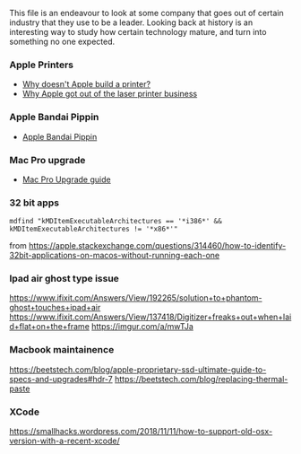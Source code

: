 This file is an endeavour to look at some company that goes out of certain industry that they use to be a leader.
Looking back at history is an interesting way to study how certain technology mature, and turn into something no one expected.


### Apple Printers

* [Why doesn't Apple build a printer?](https://www.quora.com/Why-doesnt-Apple-build-a-printer) 
* [Why Apple got out of the laser printer business](https://talk.tidbits.com/t/why-apple-got-out-of-the-laser-printer-business/4707)

### Apple Bandai Pippin
* [Apple Bandai Pippin](https://en.wikipedia.org/wiki/Apple_Bandai_Pippin)

### Mac Pro upgrade
* [Mac Pro Upgrade guide](http://blog.greggant.com/posts/2018/05/07/definitive-mac-pro-upgrade-guide.html)


### 32 bit apps
```mdfind "kMDItemExecutableArchitectures == '*i386*' && kMDItemExecutableArchitectures != '*x86*'"```

from https://apple.stackexchange.com/questions/314460/how-to-identify-32bit-applications-on-macos-without-running-each-one

### Ipad air ghost type issue
https://www.ifixit.com/Answers/View/192265/solution+to+phantom-ghost+touches+ipad+air
https://www.ifixit.com/Answers/View/137418/Digitizer+freaks+out+when+laid+flat+on+the+frame
https://imgur.com/a/mwTJa

### Macbook maintainence
https://beetstech.com/blog/apple-proprietary-ssd-ultimate-guide-to-specs-and-upgrades#hdr-7
https://beetstech.com/blog/replacing-thermal-paste

### XCode
https://smallhacks.wordpress.com/2018/11/11/how-to-support-old-osx-version-with-a-recent-xcode/
